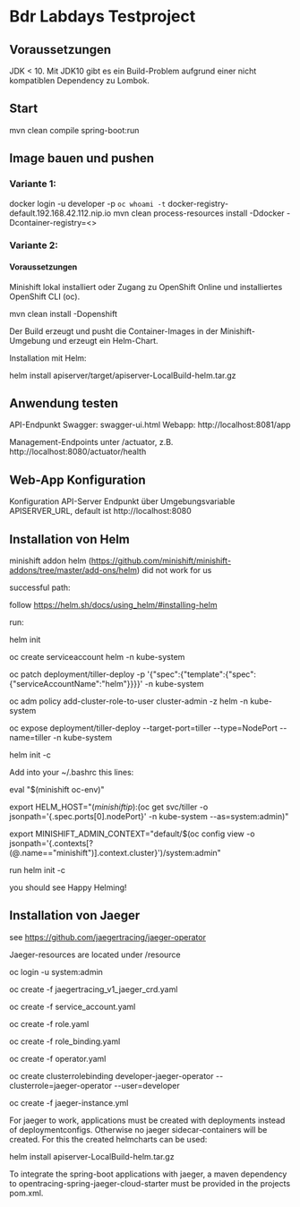 # Bdr Labdays Testproject

## Voraussetzungen
JDK < 10. Mit JDK10 gibt es ein Build-Problem aufgrund einer nicht kompatiblen Dependency zu Lombok.

## Start
mvn clean compile spring-boot:run

## Image bauen und pushen 

### Variante 1:
docker login -u developer -p `oc whoami -t` docker-registry-default.192.168.42.112.nip.io
mvn clean process-resources install -Ddocker -Dcontainer-registry=<<container-registry>>

### Variante 2:
#### Voraussetzungen
Minishift lokal installiert oder
Zugang zu OpenShift Online und installiertes OpenShift CLI (oc).

mvn clean install -Dopenshift

Der Build erzeugt und pusht die Container-Images in der Minishift-Umgebung und erzeugt ein Helm-Chart.

Installation mit Helm:

helm install apiserver/target/apiserver-LocalBuild-helm.tar.gz

## Anwendung testen
API-Endpunkt Swagger: swagger-ui.html
Webapp: http://localhost:8081/app

Management-Endpoints unter /actuator, z.B. http://localhost:8080/actuator/health

## Web-App Konfiguration
Konfiguration API-Server Endpunkt über Umgebungsvariable APISERVER_URL, default ist http://localhost:8080


## Installation von Helm

minishift addon helm (https://github.com/minishift/minishift-addons/tree/master/add-ons/helm) did not work for us

successful path:

follow https://helm.sh/docs/using_helm/#installing-helm

run:

helm init

oc create serviceaccount helm -n kube-system

oc patch deployment/tiller-deploy -p '{"spec":{"template":{"spec":{"serviceAccountName":"helm"}}}}' -n kube-system

oc adm policy add-cluster-role-to-user cluster-admin -z helm -n kube-system

oc expose deployment/tiller-deploy --target-port=tiller --type=NodePort --name=tiller -n kube-system

helm init -c

Add into your ~/.bashrc this lines:

eval "$(minishift oc-env)"

export HELM_HOST="$(minishift ip):$(oc get svc/tiller -o jsonpath='{.spec.ports[0].nodePort}' -n kube-system --as=system:admin)"

export MINISHIFT_ADMIN_CONTEXT="default/$(oc config view -o jsonpath='{.contexts[?(@.name=="minishift")].context.cluster}')/system:admin"

run helm init -c

you should see Happy Helming!

## Installation von Jaeger

see https://github.com/jaegertracing/jaeger-operator

Jaeger-resources are located under /resource

oc login -u system:admin

oc create -f jaegertracing_v1_jaeger_crd.yaml

oc create -f service_account.yaml

oc create -f role.yaml

oc create -f role_binding.yaml

oc create -f operator.yaml

oc create clusterrolebinding developer-jaeger-operator --clusterrole=jaeger-operator --user=developer

oc create -f jaeger-instance.yml

For jaeger to work, applications must be created with deployments instead of deploymentconfigs. Otherwise no jaeger sidecar-containers will be created. For this the created helmcharts can be used:

helm install apiserver-LocalBuild-helm.tar.gz

To integrate the spring-boot applications with jaeger, a maven dependency to opentracing-spring-jaeger-cloud-starter must be provided in the projects pom.xml.

